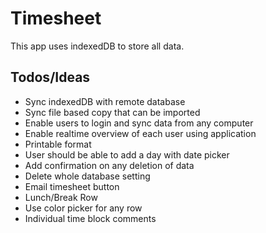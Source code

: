 # Timesheet

This app uses indexedDB to store all data.

## Todos/Ideas

- Sync indexedDB with remote database
- Sync file based copy that can be imported
- Enable users to login and sync data from any computer
- Enable realtime overview of each user using application
- Printable format
- User should be able to add a day with date picker
- Add confirmation on any deletion of data
- Delete whole database setting
- Email timesheet button
- Lunch/Break Row
- Use color picker for any row
- Individual time block comments
